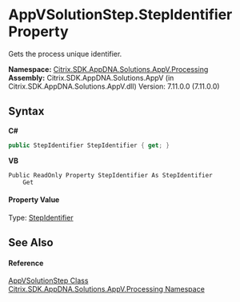 # AppVSolutionStep.StepIdentifier Property 
 

Gets the process unique identifier.

**Namespace:**&nbsp;<a href="e89d7bb5-69e7-7aff-5732-d06b09ac746d">Citrix.SDK.AppDNA.Solutions.AppV.Processing</a><br />**Assembly:**&nbsp;Citrix.SDK.AppDNA.Solutions.AppV (in Citrix.SDK.AppDNA.Solutions.AppV.dll) Version: 7.11.0.0 (7.11.0.0)

## Syntax

**C#**
```csharp
public StepIdentifier StepIdentifier { get; }
```

**VB**
```vbnet
Public ReadOnly Property StepIdentifier As StepIdentifier
	Get
```


#### Property Value
Type: <a href="3472c99e-3f0a-1b0c-33ad-695070d74faa">StepIdentifier</a>

## See Also


#### Reference
<a href="f1248c5a-6908-27f5-43bc-c1712c21e71c">AppVSolutionStep Class</a><br /><a href="e89d7bb5-69e7-7aff-5732-d06b09ac746d">Citrix.SDK.AppDNA.Solutions.AppV.Processing Namespace</a><br />